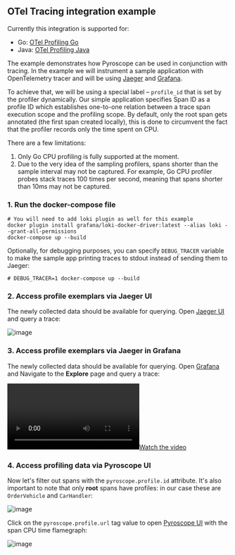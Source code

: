 ## OTel Tracing integration example

Currently this integration is supported for:
- Go: [OTel Profiling Go](https://github.com/pyroscope-io/otel-profiling-go)
- Java: [OTel Profiling Java](https://github.com/pyroscope-io/otel-profiling-java)

The example demonstrates how Pyroscope can be used in conjunction with tracing.
In the example we will instrument a sample application with OpenTelemetry tracer and
will be using [Jaeger](https://www.jaegertracing.io) and [Grafana](https://grafana.com).

To achieve that, we will be using a special label – `profile_id` that is set by the profiler
dynamically. Our simple application specifies Span ID as a profile ID which establishes
one-to-one relation between a trace span execution scope and the profiling scope. By default, only the root span gets annotated (the first span created locally), this is done to circumvent the fact that the profiler records only the time spent on CPU.

There are a few limitations:

1.  Only Go CPU profiling is fully supported at the moment.
2.  Due to the very idea of the sampling profilers, spans shorter than the sample interval may
    not be captured. For example, Go CPU profiler probes stack traces 100 times per second,
    meaning that spans shorter than 10ms may not be captured.

### 1. Run the docker-compose file

```
# You will need to add loki plugin as well for this example
docker plugin install grafana/loki-docker-driver:latest --alias loki --grant-all-permissions
docker-compose up --build
```

Optionally, for debugging purposes, you can specify `DEBUG_TRACER` variable to make the sample app
printing traces to stdout instead of sending them to Jaeger:

```
# DEBUG_TRACER=1 docker-compose up --build
```

### 2. Access profile exemplars via Jaeger UI

The newly collected data should be available for querying. Open [Jaeger UI](http://localhost:4000) and query a trace:

![image](https://user-images.githubusercontent.com/23323466/162067415-07737db7-9978-4f2b-a99a-bc9b7a0faa66.png)

### 3. Access profile exemplars via Jaeger in Grafana

The newly collected data should be available for querying. Open [Grafana](http://localhost:3000)
and Navigate to the **Explore** page and query a trace:

[![Watch the video](https://user-images.githubusercontent.com/23323466/172881613-842f67f0-6bfa-4671-a44a-e966d5ca67a4.mov)](https://user-images.githubusercontent.com/23323466/172881613-842f67f0-6bfa-4671-a44a-e966d5ca67a4.mov)

### 4. Access profiling data via Pyroscope UI

Now let's filter out spans with the `pyroscope.profile.id` attribute. It's also important to note
that only **root** spans have profiles: in our case these are `OrderVehicle` and `CarHandler`:

![image](https://user-images.githubusercontent.com/12090599/153310051-4f7b9fd2-ae9b-4e61-9714-7fb8c71a331f.png)

Click on the `pyroscope.profile.url` tag value to open [Pyroscope UI](http://localhost:4040) with
the span CPU time flamegraph:

![image](https://user-images.githubusercontent.com/12090599/153314565-c7be8ef6-cd5d-4d0b-9070-83ae8a3a8e8a.png)

